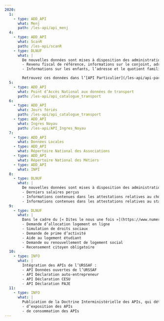 ```yaml
---
2020:
  1:
    - type: ADD_API
      what: Menj
      path: /les-api/api_menj
  4:
    - type: ADD_API
      what: ScanR
      path: /les-api/scanR
    - type: DLNUF
      what: |
        De nouvelles données sont mises à disposition des administrations dans le cadre du [« Dites le nous une fois »](https://www.numerique.gouv.fr/services/guichet-dites-le-nous-une-fois/) :
        - Revenu fiscal de référence, informations sur le conjoint, adresse
        - Informations sur les enfants, l’adresse et le quotient familial

        Retrouvez ces données dans l’[API Particulier](/les-api/api-particulier)
  5:
    - type: ADD_API
      what: Point d’Accès National aux données de transport
      path: /les-api/api_catalogue_transport
  6:
    - type: ADD_API
      what: Jours fériés
      path: /les-api/api_catalogue_transport
    - type: ADD_API
      what: Ingres Noyau
      path: /les-api/API_Ingres_Noyau
  7:
    - type: ADD_API
      what: Données Locales
    - type: ADD_API
      what: Répertoire National des Associations
    - type: ADD_API
      what: Répertoire National des Métiers
    - type: ADD_API
      what: INPI
  8:
    - type: DLNUF
      what: |
        De nouvelles données sont mises à disposition des administrations dans le cadre du [« Dites le nous une fois »](https://www.numerique.gouv.fr/services/guichet-dites-le-nous-une-fois/) :
        - Derniers salaires perçus
        - Informations contenues dans les attestations relatives au chômage
        - Informations contenues dans les attestations relatives au statut étudiant
  9:
    - type: DLNUF
      what: |
        Dans le cadre du [« Dites le nous une fois »](https://www.numerique.gouv.fr/services/guichet-dites-le-nous-une-fois/), l’échange des données entre administrations devient automatique pour ces démarches :
        - Demande d’allocation logement en ligne
        - Simulation de droits sociaux
        - Demande de prime d’activité
        - Aide au logement étudiant
        - Demande ou renouvellement de logement social
        - Recensement citoyen obligatoire
  10:
    - type: INFO
      what: |
        Intégration des APIs de l’URSSAF :
        - API Données ouvertes de l’URSSAF
        - API Déclaration auto-entrepreneur
        - API Déclaration CESU
        - API Déclaration PAJE
  11:
    - type: INFO
      what: |
        Publication de la Doctrine Interministérielle des APIs, qui détaille les bonnes pratiques au sein de l’administration :
        - d’exposition des APIs
        - de consommation des APIs
---
```

